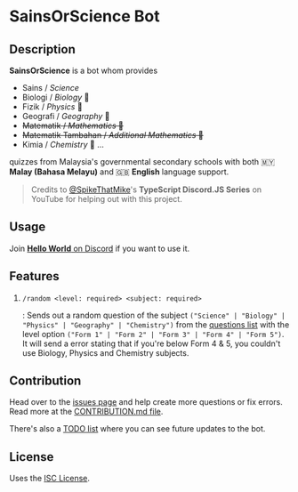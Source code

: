 # SainsOrScience Bot

## Description

**SainsOrScience** is a bot whom provides

-   Sains / _Science_
-   Biologi / _Biology_ 🧬
-   Fizik / _Physics_ 🍎
-   Geografi / _Geography_ 🌋
-   ~~Matematik / _Mathematics_ 📐~~
-   ~~Matematik Tambahan / _Additional Mathematics_ 🔢~~
-   Kimia / _Chemistry_ 🧪
    ...

quizzes from Malaysia's governmental secondary schools with both 🇲🇾 **Malay (Bahasa Melayu)** and 🇬🇧 **English** language support.

> Credits to [@SpikeThatMike](https://www.youtube.com/@spikethatmike)'s **TypeScript Discord.JS Series** on YouTube for helping out with this project.

## Usage

Join [**Hello World** on Discord](https://discord.gg/t7CMXRWs7G) if you want to use it.

## Features

1. `/random <level: required> <subject: required>`

    : Sends out a random question of the subject `("Science" | "Biology" | "Physics" | "Geography" | "Chemistry")` from the [questions list](https://github.com/haydenykh/SainsOrScienceBot/blob/main/src/Questions) with the level option `("Form 1" | "Form 2" | "Form 3" | "Form 4" | "Form 5")`. It will send a error stating that if you're below Form 4 & 5, you couldn't use Biology, Physics and Chemistry subjects.

## Contribution

Head over to the [issues page](https://github.com/haydenykh/SainsOrScienceBot/issues) and help create more questions or fix errors. Read more at the [CONTRIBUTION.md file](CONTRIBUTING.md).

There's also a [TODO list](TODO.md) where you can see future updates to the bot.

## License

Uses the [ISC License](LICENSE).
